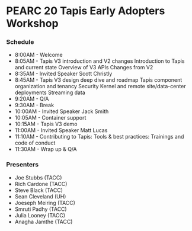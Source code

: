 # PEARC 20 Tapis Early Adopters Workshop

### Schedule
* 8:00AM  - Welcome 
* 8:05AM  - Tapis V3 introduction and V2 changes 
		    Introduction to Tapis and current state 
		    Overview of V3 APIs 
		    Changes from V2 
* 8:35AM  - Invited Speaker Scott Christly 
* 8:45AM  - Tapis V3 design deep dive and roadmap
		    Tapis component organization and tenancy 
            Security Kernel and remote site/data-center deployments 
            Streaming data 
* 9:20AM  - Q/A  
* 9:30AM  - Break
* 10:00AM - Invited Speaker Jack Smith
* 10:05AM - Container support 
* 10:15AM - Tapis V3 demo 
* 11:00AM - Invited Speaker Matt Lucas
* 11:10AM - Contributing to Tapis: 
		    Tools & best practices: 
	        Trainings and code of conduct
* 11:30AM - Wrap up & Q/A


### Presenters
* Joe Stubbs (TACC)
* Rich Cardone (TACC)
* Steve Black (TACC)
* Sean Cleveland (UH)
* Joeseph Meiring (TACC)
* Smruti Padhy (TACC)
* Julia Looney (TACC)
* Anagha Jamthe (TACC)

